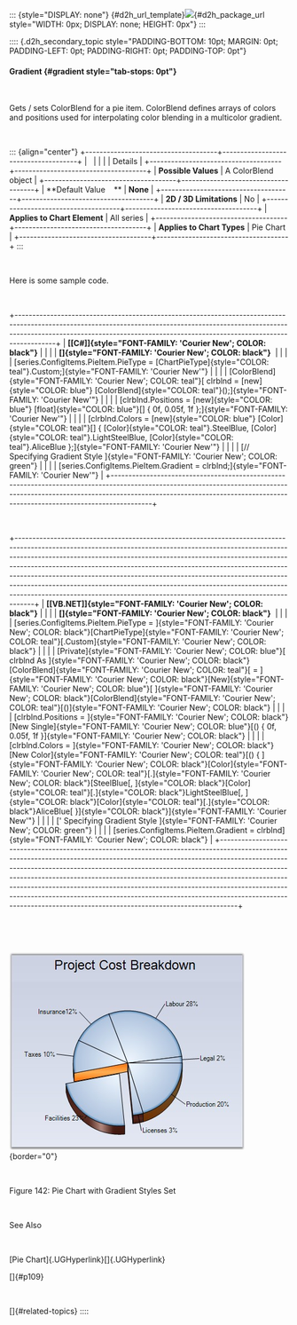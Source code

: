 ::: {style="DISPLAY: none"}
[](ms-xhelp:///?Id=d2h_url_template){#d2h_url_template}![](!package_url!){#d2h_package_url style="WIDTH: 0px; DISPLAY: none; HEIGHT: 0px"}
:::

:::: {.d2h_secondary_topic style="PADDING-BOTTOM: 10pt; MARGIN: 0pt; PADDING-LEFT: 0pt; PADDING-RIGHT: 0pt; PADDING-TOP: 0pt"}
#### Gradient {#gradient style="tab-stops: 0pt"}

 

Gets / sets ColorBlend for a pie item. ColorBlend defines arrays of colors and positions used for interpolating color blending in a multicolor gradient.

 

::: {align="center"}
+-------------------------------------+-------------------------------------+
|                                                                           |
|                                                                           |
| Details                                                                   |
+-------------------------------------+-------------------------------------+
| **Possible Values**                 | A ColorBlend object                 |
+-------------------------------------+-------------------------------------+
| **Default Value    **               | **None**                            |
+-------------------------------------+-------------------------------------+
| **2D / 3D Limitations**             | No                                  |
+-------------------------------------+-------------------------------------+
| **Applies to Chart Element**        | All series                          |
+-------------------------------------+-------------------------------------+
| **Applies to Chart Types**          | Pie Chart                           |
+-------------------------------------+-------------------------------------+
:::

 

Here is some sample code.

 

+-----------------------------------------------------------------------------------------------------------------------------------------------------------------------------------------------------------------------------------------------------+
| **[\[C#\]]{style="FONT-FAMILY: 'Courier New'; COLOR: black"}**                                                                                                                                                                                      |
|                                                                                                                                                                                                                                                     |
| **[]{style="FONT-FAMILY: 'Courier New'; COLOR: black"}**                                                                                                                                                                                            |
|                                                                                                                                                                                                                                                     |
| [series.ConfigItems.PieItem.PieType = [ChartPieType]{style="COLOR: teal"}.Custom;]{style="FONT-FAMILY: 'Courier New'"}                                                                                                                              |
|                                                                                                                                                                                                                                                     |
| [ColorBlend]{style="FONT-FAMILY: 'Courier New'; COLOR: teal"}[ clrblnd = [new]{style="COLOR: blue"} [ColorBlend]{style="COLOR: teal"}();]{style="FONT-FAMILY: 'Courier New'"}                                                                       |
|                                                                                                                                                                                                                                                     |
| [clrblnd.Positions = [new]{style="COLOR: blue"} [float]{style="COLOR: blue"}\[\] { 0f, 0.05f, 1f };]{style="FONT-FAMILY: 'Courier New'"}                                                                                                            |
|                                                                                                                                                                                                                                                     |
| [clrblnd.Colors = [new]{style="COLOR: blue"} [Color]{style="COLOR: teal"}\[\] { [Color]{style="COLOR: teal"}.SteelBlue, [Color]{style="COLOR: teal"}.LightSteelBlue, [Color]{style="COLOR: teal"}.AliceBlue };]{style="FONT-FAMILY: 'Courier New'"} |
|                                                                                                                                                                                                                                                     |
| [// Specifying Gradient Style ]{style="FONT-FAMILY: 'Courier New'; COLOR: green"}                                                                                                                                                                   |
|                                                                                                                                                                                                                                                     |
| [series.ConfigItems.PieItem.Gradient = clrblnd;]{style="FONT-FAMILY: 'Courier New'"}                                                                                                                                                                |
+-----------------------------------------------------------------------------------------------------------------------------------------------------------------------------------------------------------------------------------------------------+

 

+-----------------------------------------------------------------------------------------------------------------------------------------------------------------------------------------------------------------------------------------------------------------------------------------------------------------------------------------------------------------------------------------------------------------------------------------------------------------------------------------------------------------------------------------------------------------------+
| **[\[VB.NET\]]{style="FONT-FAMILY: 'Courier New'; COLOR: black"}**                                                                                                                                                                                                                                                                                                                                                                                                                                                                                                    |
|                                                                                                                                                                                                                                                                                                                                                                                                                                                                                                                                                                       |
| **[]{style="FONT-FAMILY: 'Courier New'; COLOR: black"}**                                                                                                                                                                                                                                                                                                                                                                                                                                                                                                              |
|                                                                                                                                                                                                                                                                                                                                                                                                                                                                                                                                                                       |
| [series.ConfigItems.PieItem.PieType = ]{style="FONT-FAMILY: 'Courier New'; COLOR: black"}[ChartPieType]{style="FONT-FAMILY: 'Courier New'; COLOR: teal"}[.Custom]{style="FONT-FAMILY: 'Courier New'; COLOR: black"}                                                                                                                                                                                                                                                                                                                                                   |
|                                                                                                                                                                                                                                                                                                                                                                                                                                                                                                                                                                       |
| [Private]{style="FONT-FAMILY: 'Courier New'; COLOR: blue"}[ clrblnd As ]{style="FONT-FAMILY: 'Courier New'; COLOR: black"}[ColorBlend]{style="FONT-FAMILY: 'Courier New'; COLOR: teal"}[ = ]{style="FONT-FAMILY: 'Courier New'; COLOR: black"}[New]{style="FONT-FAMILY: 'Courier New'; COLOR: blue"}[ ]{style="FONT-FAMILY: 'Courier New'; COLOR: black"}[ColorBlend]{style="FONT-FAMILY: 'Courier New'; COLOR: teal"}[()]{style="FONT-FAMILY: 'Courier New'; COLOR: black"}                                                                                          |
|                                                                                                                                                                                                                                                                                                                                                                                                                                                                                                                                                                       |
| [clrblnd.Positions = ]{style="FONT-FAMILY: 'Courier New'; COLOR: black"}[New Single]{style="FONT-FAMILY: 'Courier New'; COLOR: blue"}[() { 0f, 0.05f, 1f }]{style="FONT-FAMILY: 'Courier New'; COLOR: black"}                                                                                                                                                                                                                                                                                                                                                         |
|                                                                                                                                                                                                                                                                                                                                                                                                                                                                                                                                                                       |
| [clrblnd.Colors = ]{style="FONT-FAMILY: 'Courier New'; COLOR: black"}[New Color]{style="FONT-FAMILY: 'Courier New'; COLOR: teal"}[() { ]{style="FONT-FAMILY: 'Courier New'; COLOR: black"}[Color]{style="FONT-FAMILY: 'Courier New'; COLOR: teal"}[.]{style="FONT-FAMILY: 'Courier New'; COLOR: black"}[SteelBlue[, ]{style="COLOR: black"}[Color]{style="COLOR: teal"}[.]{style="COLOR: black"}LightSteelBlue[, ]{style="COLOR: black"}[Color]{style="COLOR: teal"}[.]{style="COLOR: black"}AliceBlue[ }]{style="COLOR: black"}]{style="FONT-FAMILY: 'Courier New'"} |
|                                                                                                                                                                                                                                                                                                                                                                                                                                                                                                                                                                       |
| [\' Specifying Gradient Style ]{style="FONT-FAMILY: 'Courier New'; COLOR: green"}                                                                                                                                                                                                                                                                                                                                                                                                                                                                                     |
|                                                                                                                                                                                                                                                                                                                                                                                                                                                                                                                                                                       |
| [series.ConfigItems.PieItem.Gradient = clrblnd]{style="FONT-FAMILY: 'Courier New'; COLOR: black"}                                                                                                                                                                                                                                                                                                                                                                                                                                                                     |
+-----------------------------------------------------------------------------------------------------------------------------------------------------------------------------------------------------------------------------------------------------------------------------------------------------------------------------------------------------------------------------------------------------------------------------------------------------------------------------------------------------------------------------------------------------------------------+

 

 

![](ImagesExt/image84_143.jpg){border="0"}

 

Figure 142: Pie Chart with Gradient Styles Set

 

See Also

 

[Pie Chart]{.UGHyperlink}[]{.UGHyperlink}

[]{#p109} 

 

[]{#related-topics}
::::
